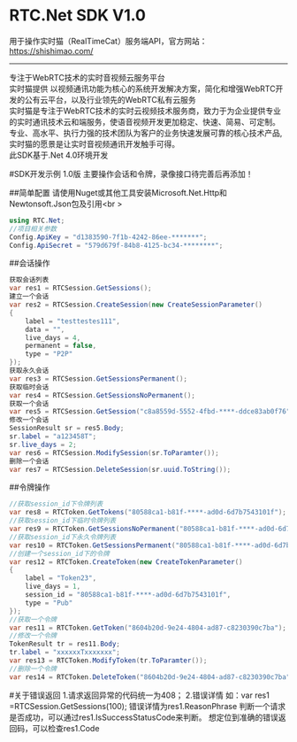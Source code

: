 # RTC.Net SDK V1.0
用于操作实时猫（RealTimeCat）服务端API，官方网站：https://shishimao.com/
<hr \>
专注于WebRTC技术的实时音视频云服务平台<br \>
实时猫提供 以视频通讯功能为核心的系统开发解决方案，简化和增强WebRTC开发的公有云平台，以及行业领先的WebRTC私有云服务<br \>
实时猫是专注于WebRTC技术的实时云视频技术服务商，致力于为企业提供专业的实时通讯技术云和端服务，使语音视频开发更加稳定、快速、简易、可定制。<br \>
专业、高水平、执行力强的技术团队为客户的业务快速发展可靠的核心技术产品,实时猫的愿景是让实时音视频通讯开发触手可得。<br \>
此SDK基于.Net 4.0环境开发

#SDK开发示例
1.0版 主要操作会话和令牌，录像接口待完善后再添加！

##简单配置
请使用Nuget或其他工具安装Microsoft.Net.Http和Newtonsoft.Json包及引用<br \>
```c#
using RTC.Net;
//项目相关参数
Config.ApiKey = "d1383590-7f1b-4242-86ee-*******";
Config.ApiSecret = "579d679f-84b8-4125-bc34-********";
```
##会话操作
```C#
获取会话列表
var res1 = RTCSession.GetSessions();
建立一个会话
var res2 = RTCSession.CreateSession(new CreateSessionParameter()
{
    label = "testtestes111",
    data = "",
    live_days = 4,
    permanent = false,
    type = "P2P"
});
获取永久会话
var res3 = RTCSession.GetSessionsPermanent();
获取临时会话
var res4 = RTCSession.GetSessionsNoPermanent();
获取一个会话
var res5 = RTCSession.GetSession("c8a8559d-5552-4fbd-****-ddce83ab0f76");
修改一个会话
SessionResult sr = res5.Body;
sr.label = "a123458T";
sr.live_days = 2;
var res6 = RTCSession.ModifySession(sr.ToParamter());
删除一个会话
var res7 = RTCSession.DeleteSession(sr.uuid.ToString());
```
##令牌操作
```c#
//获取session_id下令牌列表
var res8 = RTCToken.GetTokens("80588ca1-b81f-****-ad0d-6d7b7543101f");
//获取session_id下临时令牌列表
var res9 = RTCToken.GetSessionsNoPermanent("80588ca1-b81f-****-ad0d-6d7b7543101f");
//获取session_id下永久令牌列表
var res10 = RTCToken.GetSessionsPermanent("80588ca1-b81f-****-ad0d-6d7b7543101f");
//创建一个session_id下的令牌
var res12 = RTCToken.CreateToken(new CreateTokenParameter()
{
    label = "Token23",
    live_days = 1,
    session_id = "80588ca1-b81f-****-ad0d-6d7b7543101f",
    type = "Pub"
});
//获取一个令牌
var res11 = RTCToken.GetToken("8604b20d-9e24-4804-ad87-c8230390c7ba");
//修改一个令牌
TokenResult tr = res11.Body;
tr.label = "xxxxxxTxxxxxxx";
var res13 = RTCToken.ModifyToken(tr.ToParamter());
//删除一个令牌
var res14 = RTCToken.DeleteToken("8604b20d-9e24-4804-ad87-c8230390c7ba");
```

#关于错误返回
1.请求返回异常的代码统一为408；
2.错误详情
如：var res1 =RTCSession.GetSessions(100);
错误详情为res1.ReasonPhrase
判断一个请求是否成功，可以通过res1.IsSuccessStatusCode来判断。
想定位到准确的错误返回码，可以检查res1.Code
